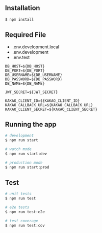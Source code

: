 ## Installation

```bash
$ npm install
```

## Required File

- .env.development.local
- .env.development
- .env.test

```.env.*
DB_HOST=${DB_HOST}
DB_PORT=${DB_PORT}
DB_USERNAME=${DB_USERNAME}
DB_PASSWORD=${DB_PASSWORD}
DB_NAME=${DB_NAME}

JWT_SECRET=${JWT_SECRET}

KAKAO_CLIENT_ID=${KAKAO_CLIENT_ID}
KAKAO_CALLBACK_URL=${KAKAO_CALLBACK_URL}
KAKAO_CLIENT_SECRET=${KAKAO_CLIENT_SECRET}
```

## Running the app

```bash
# development
$ npm run start

# watch mode
$ npm run start:dev

# production mode
$ npm run start:prod
```

## Test

```bash
# unit tests
$ npm run test

# e2e tests
$ npm run test:e2e

# test coverage
$ npm run test:cov
```
